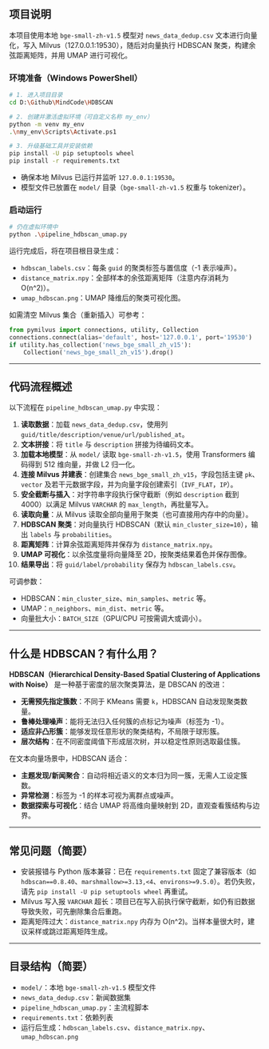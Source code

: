 ## 项目说明

本项目使用本地 `bge-small-zh-v1.5` 模型对 `news_data_dedup.csv` 文本进行向量化，写入 Milvus（127.0.0.1:19530），随后对向量执行 HDBSCAN 聚类，构建余弦距离矩阵，并用 UMAP 进行可视化。

### 环境准备（Windows PowerShell）

```bash
# 1. 进入项目目录
cd D:\Github\MindCode\HDBSCAN

# 2. 创建并激活虚拟环境（可自定义名称 my_env）
python -m venv my_env
.\nmy_env\Scripts\Activate.ps1

# 3. 升级基础工具并安装依赖
pip install -U pip setuptools wheel
pip install -r requirements.txt
```

- 确保本地 Milvus 已运行并监听 `127.0.0.1:19530`。
- 模型文件已放置在 `model/` 目录（`bge-small-zh-v1.5` 权重与 tokenizer）。

### 启动运行

```bash
# 仍在虚拟环境中
python .\pipeline_hdbscan_umap.py
```

运行完成后，将在项目根目录生成：
- `hdbscan_labels.csv`：每条 `guid` 的聚类标签与置信度（-1 表示噪声）。
- `distance_matrix.npy`：全部样本的余弦距离矩阵（注意内存消耗为 O(n^2)）。
- `umap_hdbscan.png`：UMAP 降维后的聚类可视化图。

如需清空 Milvus 集合（重新插入）可参考：
```python
from pymilvus import connections, utility, Collection
connections.connect(alias='default', host='127.0.0.1', port='19530')
if utility.has_collection('news_bge_small_zh_v15'):
    Collection('news_bge_small_zh_v15').drop()
```

---

## 代码流程概述

以下流程在 `pipeline_hdbscan_umap.py` 中实现：

1. **读取数据**：加载 `news_data_dedup.csv`，使用列 `guid/title/description/venue/url/published_at`。
2. **文本拼接**：将 `title` 与 `description` 拼接为待编码文本。
3. **加载本地模型**：从 `model/` 读取 `bge-small-zh-v1.5`，使用 Transformers 编码得到 512 维向量，并做 L2 归一化。
4. **连接 Milvus 并建表**：创建集合 `news_bge_small_zh_v15`，字段包括主键 `pk`、`vector` 及若干元数据字段，并为向量字段创建索引（`IVF_FLAT`，`IP`）。
5. **安全截断与插入**：对字符串字段执行保守截断（例如 `description` 截到 4000）以满足 Milvus `VARCHAR` 的 `max_length`，再批量写入。
6. **读取向量**：从 Milvus 读取全部向量用于聚类（也可直接用内存中的向量）。
7. **HDBSCAN 聚类**：对向量执行 HDBSCAN（默认 `min_cluster_size=10`），输出 `labels` 与 `probabilities`。
8. **距离矩阵**：计算余弦距离矩阵并保存为 `distance_matrix.npy`。
9. **UMAP 可视化**：以余弦度量将向量降至 2D，按聚类结果着色并保存图像。
10. **结果导出**：将 `guid/label/probability` 保存为 `hdbscan_labels.csv`。

可调参数：
- HDBSCAN：`min_cluster_size`、`min_samples`、`metric` 等。
- UMAP：`n_neighbors`、`min_dist`、`metric` 等。
- 向量批大小：`BATCH_SIZE`（GPU/CPU 可按需调大或调小）。

---

## 什么是 HDBSCAN？有什么用？

**HDBSCAN（Hierarchical Density-Based Spatial Clustering of Applications with Noise）** 是一种基于密度的层次聚类算法，是 DBSCAN 的改进：

- **无需预先指定簇数**：不同于 KMeans 需要 `k`，HDBSCAN 自动发现聚类数量。
- **鲁棒处理噪声**：能将无法归入任何簇的点标记为噪声（标签为 -1）。
- **适应非凸形簇**：能够发现任意形状的聚类结构，不局限于球形簇。
- **层次结构**：在不同密度阈值下形成层次树，并以稳定性原则选取最佳簇。

在文本向量场景中，HDBSCAN 适合：
- **主题发现/新闻聚合**：自动将相近语义的文本归为同一簇，无需人工设定簇数。
- **异常检测**：标签为 -1 的样本可视为离群点或噪声。
- **数据探索与可视化**：结合 UMAP 将高维向量映射到 2D，直观查看簇结构与边界。

---

## 常见问题（简要）

- 安装报错与 Python 版本兼容：已在 `requirements.txt` 固定了兼容版本（如 `hdbscan==0.8.40`、`marshmallow>=3.13,<4`、`environs>=9.5.0`）。若仍失败，请先 `pip install -U pip setuptools wheel` 再重试。
- Milvus 写入报 `VARCHAR` 超长：项目已在写入前执行保守截断，如仍有旧数据导致失败，可先删除集合后重跑。
- 距离矩阵过大：`distance_matrix.npy` 内存为 O(n^2)。当样本量很大时，建议采样或跳过距离矩阵生成。

---

## 目录结构（简要）

- `model/`：本地 `bge-small-zh-v1.5` 模型文件
- `news_data_dedup.csv`：新闻数据集
- `pipeline_hdbscan_umap.py`：主流程脚本
- `requirements.txt`：依赖列表
- 运行后生成：`hdbscan_labels.csv`、`distance_matrix.npy`、`umap_hdbscan.png`
